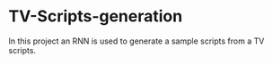 # TV-Scripts-generation
In this project an RNN is used to generate a sample scripts from a TV scripts.
